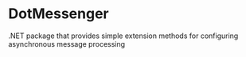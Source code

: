# DotMessenger
.NET package that provides simple extension methods for configuring asynchronous message processing
